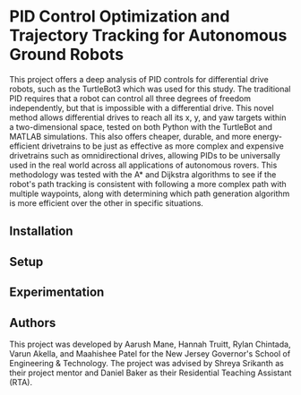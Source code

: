 # **PID Control Optimization and Trajectory Tracking for Autonomous Ground Robots**
This project offers a deep analysis of PID controls for differential drive robots, such as the TurtleBot3 which was used for this study. The traditional PID requires that a robot can control all three degrees of freedom independently, but that is impossible with a differential drive. This novel method allows differential drives to reach all its x, y, and yaw targets within a two-dimensional space, tested on both Python with the TurtleBot and MATLAB simulations. This also offers cheaper, durable, and more energy-efficient drivetrains to be just as effective as more complex and expensive drivetrains such as omnidirectional drives, allowing PIDs to be universally used in the real world across all applications of autonomous rovers. This methodology was tested with the A* and Dijkstra algorithms to see if the robot's path tracking is consistent with following a more complex path with multiple waypoints, along with determining which path generation algorithm is more efficient over the other in specific situations.

## Installation

## Setup

## Experimentation

## Authors
This project was developed by Aarush Mane, Hannah Truitt, Rylan Chintada, Varun Akella, and Maahishee Patel for the New Jersey Governor's School of Engineering & Technology. The project was advised by Shreya Srikanth as their project mentor and Daniel Baker as their Residential Teaching Assistant (RTA).

